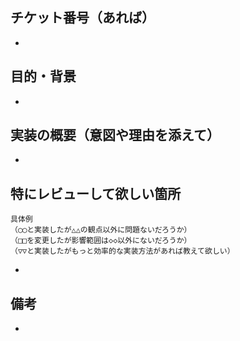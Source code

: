 ## チケット番号（あれば）

- 

## 目的・背景

- 

## 実装の概要（意図や理由を添えて）

- 

## 特にレビューして欲しい箇所

```
具体例
（◯◯と実装したが△△の観点以外に問題ないだろうか）
（□□を変更したが影響範囲は◇◇以外にないだろうか）
（▽▽と実装したがもっと効率的な実装方法があれば教えて欲しい）
```

- 

## 備考

- 
